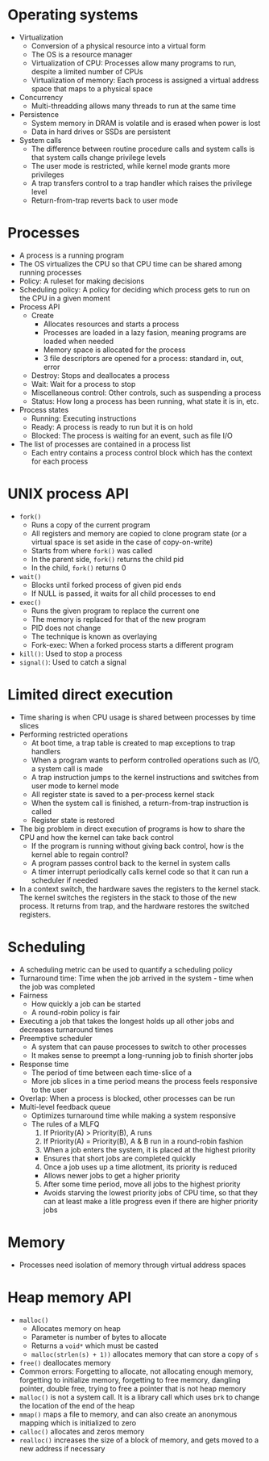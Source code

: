 # Operating systems
- Virtualization
  - Conversion of a physical resource into a virtual form
  - The OS is a resource manager
  - Virtualization of CPU: Processes allow many programs to run, despite a limited number of CPUs
  - Virtualization of memory: Each process is assigned a virtual address space that maps to a physical space
- Concurrency
  - Multi-threadding allows many threads to run at the same time
- Persistence
  - System memory in DRAM is volatile and is erased when power is lost
  - Data in hard drives or SSDs are persistent
- System calls
  - The difference between routine procedure calls and system calls is that system calls change privilege levels
  - The user mode is restricted, while kernel mode grants more privileges
  - A trap transfers control to a trap handler which raises the privilege level
  - Return-from-trap reverts back to user mode

# Processes
- A process is a running program
- The OS virtualizes the CPU so that CPU time can be shared among running processes
- Policy: A ruleset for making decisions
- Scheduling policy: A policy for deciding which process gets to run on the CPU in a given moment
- Process API
  - Create
    - Allocates resources and starts a process
    - Processes are loaded in a lazy fasion, meaning programs are loaded when needed
    - Memory space is allocated for the process
    - 3 file descriptors are opened for a process: standard in, out, error
  - Destroy: Stops and deallocates a process
  - Wait: Wait for a process to stop
  - Miscellaneous control: Other controls, such as suspending a process
  - Status: How long a process has been running, what state it is in, etc.
- Process states
  - Running: Executing instructions
  - Ready: A process is ready to run but it is on hold
  - Blocked: The process is waiting for an event, such as file I/O
- The list of processes are contained in a process list
  - Each entry contains a process control block which has the context for each process

# UNIX process API
- `fork()`
  - Runs a copy of the current program
  - All registers and memory are copied to clone program state (or a virtual space is set aside in the case of copy-on-write)
  - Starts from where `fork()` was called
  - In the parent side, `fork()` returns the child pid
  - In the child, `fork()` returns 0
- `wait()`
  - Blocks until forked process of given pid ends
  - If NULL is passed, it waits for all child processes to end
- `exec()`
  - Runs the given program to replace the current one
  - The memory is replaced for that of the new program
  - PID does not change
  - The technique is known as overlaying
  - Fork-exec: When a forked process starts a different program
- `kill()`: Used to stop a process
- `signal()`: Used to catch a signal

# Limited direct execution
- Time sharing is when CPU usage is shared between processes by time slices
- Performing restricted operations
  - At boot time, a trap table is created to map exceptions to trap handlers
  - When a program wants to perform controlled operations such as I/O, a system call is made
  - A trap instruction jumps to the kernel instructions and switches from user mode to kernel mode
  - All register state is saved to a per-process kernel stack
  - When the system call is finished, a return-from-trap instruction is called
  - Register state is restored
- The big problem in direct execution of programs is how to share the CPU and how the kernel can take back control
  - If the program is running without giving back control, how is the kernel able to regain control?
  - A program passes control back to the kernel in system calls
  - A timer interrupt periodically calls kernel code so that it can run a scheduler if needed
- In a context switch, the hardware saves the registers to the kernel stack. The kernel switches the registers in the stack to those of the new process. It returns from trap, and the hardware restores the switched registers.

# Scheduling
- A scheduling metric can be used to quantify a scheduling policy
- Turnaround time: Time when the job arrived in the system - time when the job was completed
- Fairness
  - How quickly a job can be started
  - A round-robin policy is fair
- Executing a job that takes the longest holds up all other jobs and decreases turnaround times
- Preemptive scheduler
  - A system that can pause processes to switch to other processes
  - It makes sense to preempt a long-running job to finish shorter jobs
- Response time
  - The period of time between each time-slice of a 
  - More job slices in a time period means the process feels responsive to the user
- Overlap: When a process is blocked, other processes can be run
- Multi-level feedback queue
  - Optimizes turnaround time while making a system responsive
  - The rules of a MLFQ
    1. If Priority(A) > Priority(B), A runs
    2. If Priority(A) = Priority(B), A & B run in a round-robin fashion
    3. When a job enters the system, it is placed at the highest priority
      - Ensures that short jobs are completed quickly
    4. Once a job uses up a time allotment, its priority is reduced
      - Allows newer jobs to get a higher priority
    5. After some time period, move all jobs to the highest priority
      - Avoids starving the lowest priority jobs of CPU time, so that they can at least make a litle progress even if there are higher priority jobs

# Memory
- Processes need isolation of memory through virtual address spaces

# Heap memory API
- `malloc()`
  - Allocates memory on heap
  - Parameter is number of bytes to allocate
  - Returns a `void*` which must be casted
  - `malloc(strlen(s) + 1))` allocates memory that can store a copy of `s`
- `free()` deallocates memory
- Common errors: Forgetting to allocate, not allocating enough memory, forgetting to initialize memory, forgetting to free memory, dangling pointer, double free, trying to free a pointer that is not heap memory
- `malloc()` is not a system call. It is a library call which uses `brk` to change the location of the end of the heap
- `mmap()` maps a file to memory, and can also create an anonymous mapping which is initialized to zero
- `calloc()` allocates and zeros memory
- `realloc()` increases the size of a block of memory, and gets moved to a new address if necessary

